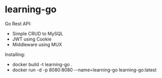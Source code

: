 # learning-go
Go Rest API:
- Simple CRUD to MySQL
- JWT using Cookie
- Middleware using MUX

Installing:
- docker build -t learning-go .
- docker run -d -p 8080:8080 --name=learning-go learning-go:latest